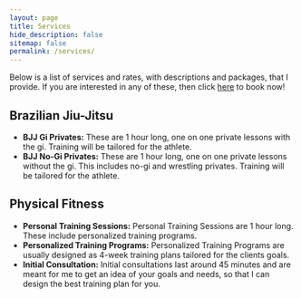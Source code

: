 ```yaml
---
layout: page
title: Services
hide_description: false
sitemap: false
permalink: /services/
---
```


Below is a list of services and rates, with descriptions and packages, that I provide. If you are interested in any of these, then click [here](https://davidmonserrate.github.io/booknow/) to book now!

## Brazilian Jiu-Jitsu 
* **BJJ Gi Privates:** These are 1 hour long, one on one private lessons with the gi. Training will be tailored for the athlete.
* **BJJ No-Gi Privates:** These are 1 hour long, one on one private lessons without the gi. This includes no-gi and wrestling privates. Training will be tailored for the athlete. 

## Physical Fitness 
* **Personal Training Sessions:** Personal Training Sessions are 1 hour long. These include personalized training programs. 
* **Personalized Training Programs:** Personalized Training Programs are usually designed as 4-week training plans tailored for the clients goals. 
* **Initial Consultation:** Initial consultations last around 45 minutes and are meant for me to get an idea of your goals and needs, so that I can design the best training plan for you. 

<!--
## Flyer
![Flyer](/assets/img/DavidMonserrateV3.png)
-->

<!--
#### Packages
1-2 people: $60/hour per person \
3-4 people: $50/hour per person 
-->
